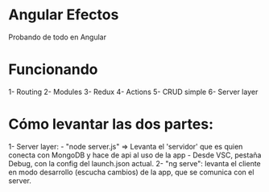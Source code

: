 # Angular Efectos

Probando de todo en Angular

# Funcionando
1- Routing
2- Modules
3- Redux
4- Actions
5- CRUD simple
6- Server layer

# Cómo levantar las dos partes:
1- Server layer: 
    - "node server.js" => Levanta el 'servidor' que es quien conecta con MongoDB y hace de api al uso de la app
    - Desde VSC, pestaña Debug, con la config del launch.json actual.
2- "ng serve": levanta el cliente en modo desarrollo (escucha cambios) de la app, que se comunica con el server.


